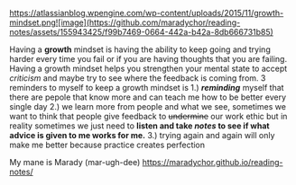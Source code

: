 https://atlassianblog.wpengine.com/wp-content/uploads/2015/11/growth-mindset.png![image](https://github.com/maradychor/reading-notes/assets/155943425/f99b7469-0664-442a-b42a-8db666731b85)






Having a **growth** mindset is having the ability to keep going and trying harder every time you fail or if you are having thoughts that you are failing. Having a growth mindset helps you strengthen your mental state to accept _criticism_ and maybe try to see where the feedback is coming from. 3 reminders to myself to keep a growth mindset is 1.) ***reminding*** myself that there are pepole that know more and can teach me how to be better every single day 2.) we learn more from people and what we see, sometimes we want to think that people give feedback to ~~undermine~~ our work ethic but in reality sometimes we just need to **listen and take _notes_ to see if what advice is given to me works for me.** 3.) trying again and again will only make me better because practice creates perfection

My mane is Marady (mar-ugh-dee) https://maradychor.github.io/reading-notes/

